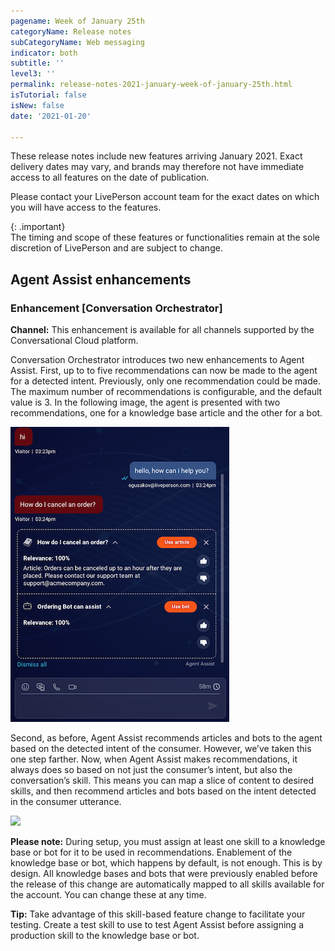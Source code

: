 ```yaml
---
pagename: Week of January 25th
categoryName: Release notes
subCategoryName: Web messaging
indicator: both
subtitle: ''
level3: ''
permalink: release-notes-2021-january-week-of-january-25th.html
isTutorial: false
isNew: false
date: '2021-01-20'

---
```


These release notes include new features arriving January 2021. Exact delivery dates may vary, and brands may therefore not have immediate access to all features on the date of publication.

Please contact your LivePerson account team for the exact dates on which you will have access to the features.

{: .important}  
The timing and scope of these features or functionalities remain at the sole discretion of LivePerson and are subject to change.

## Agent Assist enhancements 
### Enhancement [Conversation Orchestrator] 

**Channel:** This enhancement is available for all channels supported by the Conversational Cloud platform.

Conversation Orchestrator introduces two new enhancements to Agent Assist.
First, up to to five recommendations can now be made to the agent for a detected intent. Previously, only one recommendation could be made. The maximum number of recommendations is configurable, and the default value is 3.
In the following image, the agent is presented with two recommendations, one for a knowledge base article and the other for a bot.

![](img/Conv-orchestrator-jan-25-1.png)

Second, as before, Agent Assist recommends articles and bots to the agent based on the detected intent of the consumer. However, we’ve taken this one step farther. Now, when Agent Assist makes recommendations, it always does so based on not just the consumer’s intent, but also the conversation’s skill. This means you can map a slice of content to desired skills, and then recommend articles and bots based on the intent detected in the consumer utterance.

![](img/Conv-orchestrator-jan-25-2.png)

**Please note:** During setup, you must assign at least one skill to a knowledge base or bot for it to be used in recommendations. Enablement of the knowledge base or bot, which happens by default, is not enough. This is by design.
All knowledge bases and bots that were previously enabled before the release of this change are automatically mapped to all skills available for the account. You can change these at any time.

**Tip:** Take advantage of this skill-based feature change to facilitate your testing. Create a test skill to use to test Agent Assist before assigning a production skill to the knowledge base or bot.

